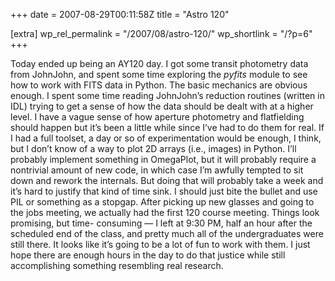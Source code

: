 +++
date = 2007-08-29T00:11:58Z
title = "Astro 120"

[extra]
wp_rel_permalink = "/2007/08/astro-120/"
wp_shortlink = "/?p=6"
+++

Today ended up being an AY120 day. I got some transit photometry data from
JohnJohn, and spent some time exploring the _pyfits_ module to see how to work
with FITS data in Python. The basic mechanics are obvious enough. I spent some
time reading JohnJohn’s reduction routines (written in IDL) trying to get a
sense of how the data should be dealt with at a higher level. I have a vague
sense of how aperture photometry and flatfielding should happen but it’s been
a little while since I’ve had to do them for real. If I had a full toolset, a
day or so of experimentation would be enough, I think, but I don’t know of a
way to plot 2D arrays (i.e., images) in Python. I’ll probably implement
something in OmegaPlot, but it will probably require a nontrivial amount of
new code, in which case I’m awfully tempted to sit down and rework the
internals. But doing that will probably take a week and it’s hard to justify
that kind of time sink. I should just bite the bullet and use PIL or something
as a stopgap.  After picking up new glasses and going to the jobs meeting, we
actually had the first 120 course meeting. Things look promising, but time-
consuming — I left at 9:30 PM, half an hour after the scheduled end of the
class, and pretty much all of the undergraduates were still there. It looks
like it’s going to be a lot of fun to work with them. I just hope there are
enough hours in the day to do that justice while still accomplishing something
resembling real research.
